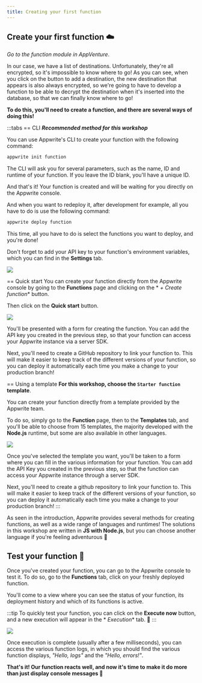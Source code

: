 ```yaml
---
title: Creating your first function
---
```


<Documentation link="https://appwrite.io/docs/products/functions/quick-start"></Documentation>

<Hero
title="Let's create our own function ➕"
image="/assets/workshop/functions/create.jpg"
description="Once we've arrived in the clouds, all we have to do is choose from the multitude of possibilities to create
our function ... Which language to choose? Which creation method to use? Let's explore all that"
/>

## Create your first function ☁️

_Go to the function module in AppVenture_.

In our case, we have a list of destinations. Unfortunately, they're all encrypted, so it's impossible to know where to
go! As you can see, when you click on the button to add a destination, the new destination that appears is also always
encrypted, so we're going to have to develop a function to be able to decrypt the destination when it's inserted into
the database, so that we can finally know where to go!

**To do this, you'll need to create a function, and there are several ways of doing this!**

:::tabs
== CLI
**_Recommended method for this workshop_**

You can use Appwrite's CLI to create your function with the following command:

```bash
appwrite init function
```

The CLI will ask you for several parameters, such as the name, ID and runtime of your function. If you leave the ID
blank, you'll have a unique ID.

And that's it! Your function is created and will be waiting for you directly on the Appwrite console.

And when you want to redeploy it, after development for example, all you have to do is use the following command:

```bash
appwrite deploy function
```

This time, all you have to do is select the functions you want to deploy, and you're done!

Don't forget to add your API key to your function's environment variables, which you can find in the **Settings** tab.

<Image src="/assets/workshop/functions/envVariable.png" imageAlt="Setting environment variables in the Appwrite console" withoutShadow ></Image>

== Quick start
You can create your function directly from the Appwrite console by going to the **Functions** page and clicking on the *
*+ Create function** button.

Then click on the **Quick start** button.

<Image src="/assets/workshop/functions/quickStart.png" imageAlt="Create function form" withoutShadow ></Image>

You'll be presented with a form for creating the function.
You can add the API key you created in the previous step, so that your function can access your Appwrite instance via a
server SDK.

Next, you'll need to create a GitHub repository to link your function to. This will make it easier to keep track of the
different versions of your function, so you can deploy it automatically each time you make a change to your production
branch!

== Using a template
**For this workshop, choose the `Starter function` template**.

You can create your function directly from a template provided by the Appwrite team.

To do so, simply go to the **Function** page, then to the **Templates** tab, and you'll be able to choose from 15
templates, the majority developed with the **Node.js** runtime, but some are also available in other languages.

<Image src="/assets/workshop/functions/quickStart.png" imageAlt="Function creation form" withoutShadow ></Image>

Once you've selected the template you want, you'll be taken to a form where you can fill in the various information for
your function. You can add the API Key you created in the previous step, so that the function can access your Appwrite
instance through a server SDK.

Next, you'll need to create a github repository to link your function to. This will make it easier to keep track of the
different versions of your function, so you can deploy it automatically each time you make a change to your production
branch!
:::

As seen in the introduction, Appwrite provides several methods for creating functions, as well as a wide range of
languages and runtimes! The solutions in this workshop are written in **JS with Node.js**, but you can choose another
language if you're feeling adventurous 🥷

## Test your function 🧪

Once you've created your function, you can go to the Appwrite console to test it. To do so, go to the **Functions** tab,
click on your freshly deployed function.

You'll come to a view where you can see the status of your function, its deployment history and which of its functions
is active.

:::tip
To quickly test your function, you can click on the **Execute now** button, and a new execution will appear in the *
*Execution** tab. 🚀
:::

<Image src="/assets/workshop/functions/execution.png" imageAlt="Execution tab in Appwrite Functions module" ></Image>

Once execution is complete (usually after a few milliseconds), you can access the various function logs, in which you
should find the various function displays, _"Hello, logs"_ and the _"Hello, errors!"_.

**That's it! Our function reacts well, and now it's time to make it do more than just display console messages 🤩**
